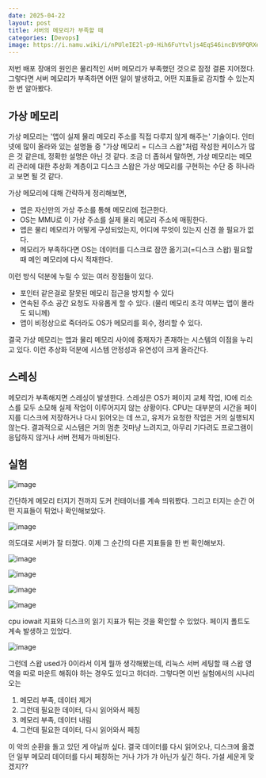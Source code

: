```yaml
---
date: 2025-04-22
layout: post
title: 서버의 메모리가 부족할 때
categories: [Devops]
image: https://i.namu.wiki/i/nPUleIE2l-p9-Hih6FuYtvljs4EqS46incBV9PQRXeqCip47_5W4VSuJu-mfWGKHjWzSFjSRofLkXm44vd2xmw.webp
---
```


저번 배포 장애의 원인은 물리적인 서버 메모리가 부족했던 것으로 잠정 결론 지어졌다.
그렇다면 서버 메모리가 부족하면 어떤 일이 발생하고, 어떤 지표들로 감지할 수 있는지 한 번 알아봤다.

## 가상 메모리

가상 메모리는 '앱이 실제 물리 메모리 주소를 직접 다루지 않게 해주는' 기술이다. 
인터넷에 많이 올라와 있는 설명들 중 "가상 메모리 = 디스크 스왑"처럼 작성한 케이스가 많은 것 같은데, 정확한 설명은 아닌 것 같다.
조금 더 좁혀서 말하면, 가상 메모리는 메모리 관리에 대한 추상화 계층이고 디스크 스왑은 가상 메모리를 구현하는 수단 중 하나라고 보면 될 것 같다.

가상 메모리에 대해 간략하게 정리해보면,

- 앱은 자신만의 가상 주소를 통해 메모리에 접근한다.
- OS는 MMU로 이 가상 주소를 실제 물리 메모리 주소에 매핑한다.
- 앱은 물리 메모리가 어떻게 구성되었는지, 어디에 무엇이 있는지 신경 쓸 필요가 없다.
- 메모리가 부족하다면 OS는 데이터를 디스크로 잠깐 옮기고(=디스크 스왑) 필요할 때 메인 메모리에 다시 적재한다.

이런 방식 덕분에 누릴 수 있는 여러 장점들이 있다.

- 포인터 같은걸로 잘못된 메모리 접근을 방지할 수 있다
- 연속된 주소 공간 요청도 자유롭게 할 수 있다. (물리 메모리 조각 여부는 앱이 몰라도 되니께)
- 앱이 비정상으로 죽더라도 OS가 메모리를 회수, 정리할 수 있다.

결국 가상 메모리는 앱과 물리 메모리 사이에 중재자가 존재하는 시스템의 이점을 누리고 있다. 
이런 추상화 덕분에 시스템 안정성과 유연성이 크게 올라간다.

## 스레싱

메모리가 부족해지면 스레싱이 발생한다.
스레싱은 OS가 페이지 교체 작업, IO에 리소스를 모두 소모해 실제 작업이 이루어지지 않는 상황이다.
CPU는 대부분의 시간을 페이지를 디스크에 저장하거나 다시 읽어오는 데 쓰고, 유저가 요청한 작업은 거의 실행되지 않는다.
결과적으로 시스템은 거의 멈춘 것마냥 느려지고, 아무리 기다려도 프로그램이 응답하지 않거나 서버 전체가 마비된다.

## 실험

![image](https://github.com/user-attachments/assets/cd43867b-b973-408d-b74c-711c29045785)

간단하게 메모리 터지기 전까지 도커 컨테이너를 계속 띄워봤다. 그리고 터지는 순간 어떤 지표들이 튀었나 확인해보았다.

![image](https://github.com/user-attachments/assets/7ccd9073-70a6-4f48-b08d-05d2525f082a)

의도대로 서버가 잘 터졌다. 이제 그 순간의 다른 지표들을 한 번 확인해보자.

![image](https://github.com/user-attachments/assets/f74e605b-869f-450b-8f5c-77628d76121d)

![image](https://github.com/user-attachments/assets/ca317261-e44e-4e31-8b8e-4cc1b49c9c76)

![image](https://github.com/user-attachments/assets/f32213be-bdc5-43aa-9557-7718cbaa84a0)

![image](https://github.com/user-attachments/assets/59dd58b7-1d49-4ab2-8fcc-3af2f5f361ea)

cpu iowait 지표와 디스크의 읽기 지표가 튀는 것을 확인할 수 있었다. 페이지 폴트도 계속 발생하고 있었다.

![image](https://github.com/user-attachments/assets/f7207d0a-7bff-43f8-ba7f-4291c37ca761)

그런데 스왑 used가 0이라서 이게 뭘까 생각해봤는데, 리눅스 서버 세팅할 때 스왑 영역을 따로 마운트 해줘야 하는 경우도 있다고 하더라.
그렇다면 이번 실험에서의 시나리오는 

1. 메모리 부족, 데이터 제거
2. 그런데 필요한 데이터, 다시 읽어와서 페칭
3. 메모리 부족, 데이터 내림
4. 그런데 필요한 데이터, 다시 읽어와서 페칭

이 악의 순환을 돌고 있던 게 아닐까 싶다. 
결국 데이터를 다시 읽어오나, 디스크에 옮겼던 일부 메모리 데이터를 다시 페칭하는 거나 갸가 갸 아닌가 싶긴 하다.
가설 세운게 맞겠지??
